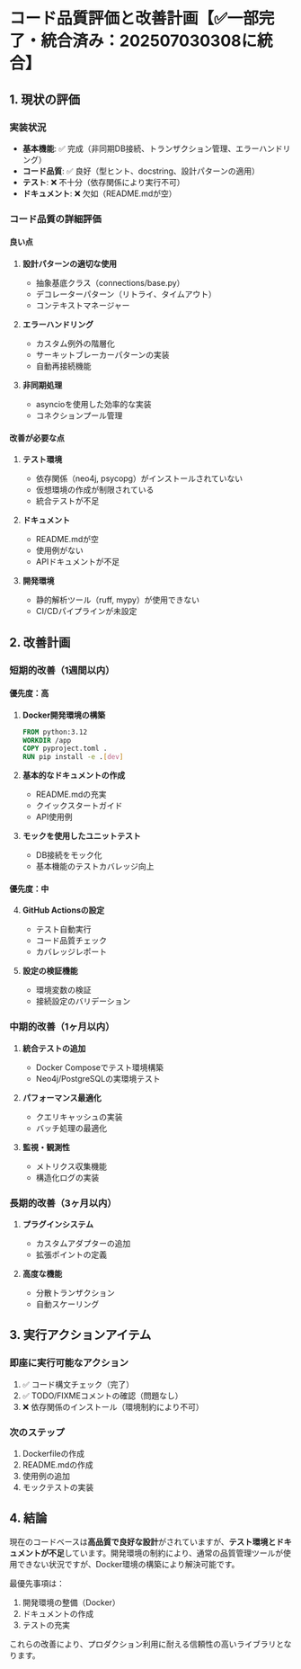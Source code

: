 # コード品質評価と改善計画【✅一部完了・統合済み：202507030308に統合】

## 1. 現状の評価

### 実装状況
- **基本機能**: ✅ 完成（非同期DB接続、トランザクション管理、エラーハンドリング）
- **コード品質**: ✅ 良好（型ヒント、docstring、設計パターンの適用）
- **テスト**: ❌ 不十分（依存関係により実行不可）
- **ドキュメント**: ❌ 欠如（README.mdが空）

### コード品質の詳細評価

#### 良い点
1. **設計パターンの適切な使用**
   - 抽象基底クラス（connections/base.py）
   - デコレーターパターン（リトライ、タイムアウト）
   - コンテキストマネージャー

2. **エラーハンドリング**
   - カスタム例外の階層化
   - サーキットブレーカーパターンの実装
   - 自動再接続機能

3. **非同期処理**
   - asyncioを使用した効率的な実装
   - コネクションプール管理

#### 改善が必要な点
1. **テスト環境**
   - 依存関係（neo4j, psycopg）がインストールされていない
   - 仮想環境の作成が制限されている
   - 統合テストが不足

2. **ドキュメント**
   - README.mdが空
   - 使用例がない
   - APIドキュメントが不足

3. **開発環境**
   - 静的解析ツール（ruff, mypy）が使用できない
   - CI/CDパイプラインが未設定

## 2. 改善計画

### 短期的改善（1週間以内）

#### 優先度：高
1. **Docker開発環境の構築**
   ```dockerfile
   FROM python:3.12
   WORKDIR /app
   COPY pyproject.toml .
   RUN pip install -e .[dev]
   ```

2. **基本的なドキュメントの作成**
   - README.mdの充実
   - クイックスタートガイド
   - API使用例

3. **モックを使用したユニットテスト**
   - DB接続をモック化
   - 基本機能のテストカバレッジ向上

#### 優先度：中
4. **GitHub Actionsの設定**
   - テスト自動実行
   - コード品質チェック
   - カバレッジレポート

5. **設定の検証機能**
   - 環境変数の検証
   - 接続設定のバリデーション

### 中期的改善（1ヶ月以内）

1. **統合テストの追加**
   - Docker Composeでテスト環境構築
   - Neo4j/PostgreSQLの実環境テスト

2. **パフォーマンス最適化**
   - クエリキャッシュの実装
   - バッチ処理の最適化

3. **監視・観測性**
   - メトリクス収集機能
   - 構造化ログの実装

### 長期的改善（3ヶ月以内）

1. **プラグインシステム**
   - カスタムアダプターの追加
   - 拡張ポイントの定義

2. **高度な機能**
   - 分散トランザクション
   - 自動スケーリング

## 3. 実行アクションアイテム

### 即座に実行可能なアクション
1. ✅ コード構文チェック（完了）
2. ✅ TODO/FIXMEコメントの確認（問題なし）
3. ❌ 依存関係のインストール（環境制約により不可）

### 次のステップ
1. Dockerfileの作成
2. README.mdの作成
3. 使用例の追加
4. モックテストの実装

## 4. 結論

現在のコードベースは**高品質で良好な設計**がされていますが、**テスト環境とドキュメントが不足**しています。開発環境の制約により、通常の品質管理ツールが使用できない状況ですが、Docker環境の構築により解決可能です。

最優先事項は：
1. 開発環境の整備（Docker）
2. ドキュメントの作成
3. テストの充実

これらの改善により、プロダクション利用に耐える信頼性の高いライブラリとなります。